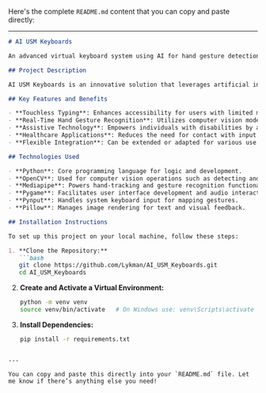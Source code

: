 Here's the complete `README.md` content that you can copy and paste directly:

---

```markdown
# AI USM Keyboards

An advanced virtual keyboard system using AI for hand gesture detection and interaction, developed with Python, OpenCV, Mediapipe, and other supporting libraries. Created in collaboration with [smbtk-ops](https://github.com/smbtk-ops).

## Project Description

AI USM Keyboards is an innovative solution that leverages artificial intelligence for hand gesture recognition, transforming them into inputs for a virtual keyboard interface. By combining computer vision and machine learning techniques, this project offers a touchless typing experience that can benefit a wide range of users. It is particularly useful for individuals with physical limitations, reducing dependency on traditional input devices. Additionally, it offers potential applications in fields such as medicine, education, assistive technology, and remote working scenarios, providing a hygienic alternative for public settings and healthcare facilities.

## Key Features and Benefits

- **Touchless Typing**: Enhances accessibility for users with limited mobility and offers a more hygienic alternative to physical keyboards.
- **Real-Time Hand Gesture Recognition**: Utilizes computer vision models for fast, responsive input processing.
- **Assistive Technology**: Empowers individuals with disabilities by allowing interaction through natural hand movements.
- **Healthcare Applications**: Reduces the need for contact with input devices in sterile or sensitive medical environments.
- **Flexible Integration**: Can be extended or adapted for various use cases such as virtual reality, telemedicine, and public kiosks.

## Technologies Used

- **Python**: Core programming language for logic and development.
- **OpenCV**: Used for computer vision operations such as detecting and processing video input.
- **Mediapipe**: Powers hand-tracking and gesture recognition functionalities.
- **Pygame**: Facilitates user interface development and audio interactions.
- **Pynput**: Handles system keyboard input for mapping gestures.
- **Pillow**: Manages image rendering for text and visual feedback.

## Installation Instructions

To set up this project on your local machine, follow these steps:

1. **Clone the Repository:**
   ```bash
   git clone https://github.com/Lykman/AI_USM_Keyboards.git
   cd AI_USM_Keyboards
   ```
2. **Create and Activate a Virtual Environment:**
   ```bash
   python -m venv venv
   source venv/bin/activate   # On Windows use: venv\Scripts\activate
   ```
3. **Install Dependencies:**
   ```bash
   pip install -r requirements.txt
   ```

```

---

You can copy and paste this directly into your `README.md` file. Let me know if there’s anything else you need!
